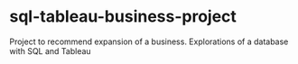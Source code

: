 # sql-tableau-business-project
Project to recommend expansion of a business. Explorations of a database with SQL and Tableau
